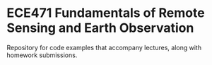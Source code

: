 # ECE471 Fundamentals of Remote Sensing and Earth Observation

Repository for code examples that accompany lectures, along with homework submissions.
